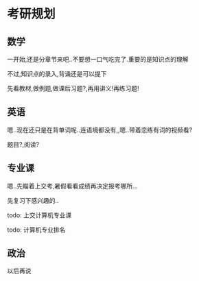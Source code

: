 # 考研规划

## 数学

一开始,还是分章节来吧..不要想一口气吃完了.重要的是知识点的理解

不过,知识点的录入,背诵还是可以提下



先看教材,做例题,做课后习题?,再用讲义!再练习题!



## 英语

嗯..现在还只是在背单词呢..连语境都没有,,嗯..带着恋练有词的视频看?

题目?,阅读?



## 专业课

嗯..先瞄着上交考,暑假看看成绩再决定报考哪所...

先复习下感兴趣的..

todo: 上交计算机专业课

todo: 计算机专业排名



## 政治

以后再说